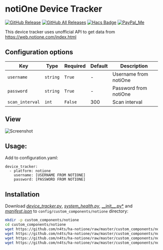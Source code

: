 # notiOne Device Tracker
[![GitHub Release][releases-shield]][releases]
[![GitHub All Releases][downloads-total-shield]][releases]
[![Hacs Badge][hacs-badge]][hacs-badge-url]
[![PayPal_Me][paypal-me-shield]][paypal-me]

This device tracker uses unofficial API to get data from https://web.notione.com/index.html

## Configuration options
| Key | Type | Required | Default | Description |
| --- | --- | --- | --- | --- |
| `username` | `string` | `True` | - | Username from notiOne |
| `password` | `string` | `True` | - | Password from notiOne |
| `scan_interval` | `int` | `False` | 300 | Scan interval |

## View
![Screenshot](https://github.com/n4ts/ha-notione/blob/master/images/notione.png?raw=true)

## Usage:
Add to configuration.yaml:

```
device_tracker:
  - platform: notione
    username: [USERNAME FROM NOTIONE]
    password: [PASSWORD FROM NOTIONE]
```

## Installation

Download [*device_tracker.py*](https://github.com/n4ts/ha-notione/raw/master/custom_components/notione/device_tracker.py), [*system_health.py*](https://github.com/n4ts/ha-notione/raw/master/custom_components/notione/system_health.py), [\_\_init\_\_.py*](https://github.com/n4ts/ha-notione/raw/master/custom_components/notione/__init__.py) and [*manifest.json*](https://github.com/n4ts/ha-notione/raw/master/custom_components/notione/manifest.json) to `config/custom_components/notione` directory:
```bash
mkdir -p custom_components/notione
cd custom_components/notione
wget https://github.com/n4ts/ha-notione/raw/master/custom_components/notione/device_tracker.py
wget https://github.com/n4ts/ha-notione/raw/master/custom_components/notione/system_health.py
wget https://github.com/n4ts/ha-notione/raw/master/custom_components/notione/manifest.json
wget https://github.com/n4ts/ha-notione/raw/master/custom_components/notione/__init__.py
```

[releases]: https://github.com/n4ts/ha-notione/releases
[releases-shield]: https://img.shields.io/github/release/n4ts/ha-notione.svg?style=for-the-badge
[downloads-total-shield]: https://img.shields.io/github/downloads/n4ts/ha-notione/total?style=for-the-badge
[hacs-badge]: https://img.shields.io/badge/HACS-Custom-orange.svg?style=for-the-badge
[hacs-badge-url]: https://github.com/custom-components/hacs
[paypal-me-shield]: https://img.shields.io/badge/PayPal.Me-stanpielak-blue?style=for-the-badge
[paypal-me]: https://www.paypal.me/stanpielak

